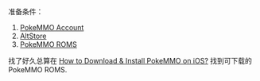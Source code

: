 准备条件：
1.  [PokeMMO Account](https://pokemmo.com/en/)
2. [AltStore](https://iosdroids.com/altstore/)
3. [PokeMMO ROMS](https://iosdroids.com/pokemmo-ios/)

找了好久总算在 [How to Download & Install PokeMMO on iOS?](https://iosdroids.com/pokemmo-ios/) 找到可下载的 PokeMMO ROMS.
